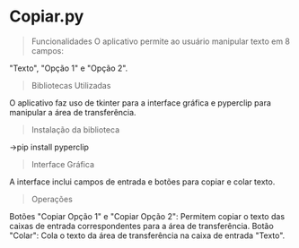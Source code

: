 # Copiar.py

> Funcionalidades
O aplicativo permite ao usuário manipular texto em 8 campos: 

"Texto", "Opção 1" e "Opção 2".

> Bibliotecas Utilizadas

O aplicativo faz uso de tkinter para a interface gráfica e pyperclip para manipular a área de transferência.

> Instalação da biblioteca

->pip install pyperclip

> Interface Gráfica

A interface inclui campos de entrada e botões para copiar e colar texto.

> Operações

Botões "Copiar Opção 1" e "Copiar Opção 2": Permitem copiar o texto das caixas de entrada correspondentes para a área de transferência.
Botão "Colar": Cola o texto da área de transferência na caixa de entrada "Texto".
